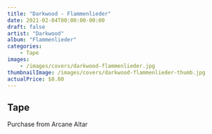 ```yaml
---
title: "Darkwood - Flammenlieder"
date: 2021-02-04T00:00:00-00:00
draft: false
artist: "Darkwood"
album: "Flammenlieder"
categories:
    - Tape
images:
    - /images/covers/darkwood-flammenlieder.jpg
thumbnailImage: /images/covers/darkwood-flammenlieder-thumb.jpg
actualPrice: $0.00
---
```


## Tape
Purchase from Arcane Altar
